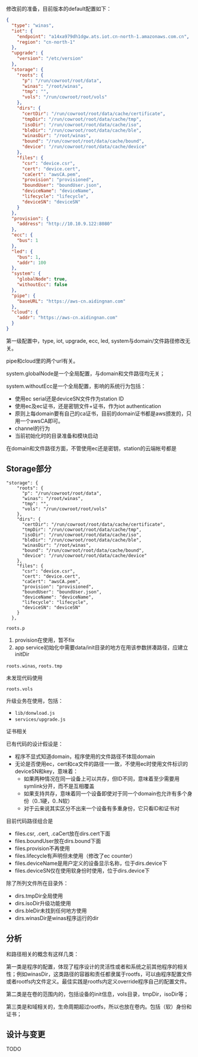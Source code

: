 修改前的准备，目前版本的default配置如下：

```json
{
  "type": "winas",
  "iot": {
    "endpoint": "a14xa979dh1dgw.ats.iot.cn-north-1.amazonaws.com.cn",
    "region": "cn-north-1"
  },
  "upgrade": {
    "version": "/etc/version"
  },
  "storage": {
    "roots": {
      "p": "/run/cowroot/root/data",
      "winas": "/root/winas",
      "tmp": "",
      "vols": "/run/cowroot/root/vols"
    },
    "dirs": {
      "certDir": "/run/cowroot/root/data/cache/certificate",
      "tmpDir": "/run/cowroot/root/data/cache/tmp",
      "isoDir": "/run/cowroot/root/data/cache/iso",
      "bleDir": "/run/cowroot/root/data/cache/ble",
      "winasDir": "/root/winas",
      "bound": "/run/cowroot/root/data/cache/bound",
      "device": "/run/cowroot/root/data/cache/device"
    },
    "files": {
      "csr": "device.csr",
      "cert": "device.cert",
      "caCert": "awsCA.pem",
      "provision": "provisioned",
      "boundUser": "boundUser.json",
      "deviceName": "deviceName",
      "lifecycle": "lifecycle",
      "deviceSN": "deviceSN"
    }
  },
  "provision": {
    "address": "http://10.10.9.122:8080"
  },
  "ecc": {
    "bus": 1
  },
  "led": {
    "bus": 1,
    "addr": 100
  },
  "system": {
    "globalNode": true,
    "withoutEcc": false
  },
  "pipe": {
    "baseURL": "https://aws-cn.aidingnan.com"
  },
  "cloud": {
    "addr": "https://aws-cn.aidingnan.com"
  }
}
```

第一级配置中，type, iot, upgrade, ecc, led, system与domain/文件路径修改无关。

pipe和cloud里的两个url有关。

system.globalNode是一个全局配置，与domain和文件路径均无关；

system.withoutEcc是一个全局配置，影响的系统行为包括：
- 使用ec serial还是deviceSN文件作为station ID
- 使用ec及ec证书，还是密钥文件+证书，作为iot authentication
- 原则上每domain要有自己的ca证书，目前的domain证书都是aws颁发的，只用一个awsCA即可。
- channel的行为
- 当前初始化时的目录准备和模块启动

在domain和文件路径方面，不管使用ec还是密钥，station的云端帐号都是

## Storage部分
```
"storage": {
    "roots": {
      "p": "/run/cowroot/root/data",
      "winas": "/root/winas",
      "tmp": "",
      "vols": "/run/cowroot/root/vols"
    },
    "dirs": {
      "certDir": "/run/cowroot/root/data/cache/certificate",
      "tmpDir": "/run/cowroot/root/data/cache/tmp",
      "isoDir": "/run/cowroot/root/data/cache/iso",
      "bleDir": "/run/cowroot/root/data/cache/ble",
      "winasDir": "/root/winas",
      "bound": "/run/cowroot/root/data/cache/bound",
      "device": "/run/cowroot/root/data/cache/device"
    },
    "files": {
      "csr": "device.csr",
      "cert": "device.cert",
      "caCert": "awsCA.pem",
      "provision": "provisioned",
      "boundUser": "boundUser.json",
      "deviceName": "deviceName",
      "lifecycle": "lifecycle",
      "deviceSN": "deviceSN"
    }
  },
```

`roots.p`

1. provision在使用，暂不fix
2. app service初始化中需要data/init目录的地方在用该参数拼凑路径，应建立initDir

`roots.winas`, `roots.tmp`

未发现代码使用

`roots.vols`

升级业务在使用，包括：
- `lib/donwload.js`
- `services/upgrade.js`

证书相关

已有代码的设计假设是：

- 程序不显式知道domain，程序使用的文件路径不体现domain
- 无论是否使用ec，cert和ca文件的路径一一致，不使用ec时使用文件标识的deviceSN和key，意味着：
    + 如果两种情况在同一设备上可以共存，但ID不同，意味着至少需要用symlink分开，而不是互相覆盖
    + 如果支持共存，意味着同一个设备即使对于同一个domain也允许有多个身份（0..1硬，0..N软）
    + 对于云来说其实区分不出来一个设备有多重身份，它只看ID和证书对

目前代码路径组合是

- files.csr, .cert, .caCert放在dirs.cert下面
- files.boundUser放在dirs.bound下面
- files.provision不再使用
- files.lifecycle有声明但未使用（修改了ec counter）
- files.deviceName是用户定义的设备显示名称，位于dirs.device下
- files.deviceSN仅在使用软身份时使用，位于dirs.device下

除了所列文件所在目录外：

- dirs.tmpDir全局使用
- dirs.isoDir升级功能使用
- dirs.bleDir未找到任何地方使用
- dirs.winasDir是winas程序运行的dir

## 分析

和路径相关的概念有这样几类：

第一类是程序的配置，体现了程序设计的灵活性或者和系统之前其他程序的相关性；例如winasDir，这类路径的容器和责任都隶属于rootfs，可以由程序配置文件或者rootfs内文件定义。最佳实践是rootfs内定义override程序自己的配置文件。

第二类是在卷的范围内的，包括设备的init信息，vols目录，tmpDir，isoDir等；

第三类是和域相关的，生命周期超过rootfs，所以也放在卷内。包括（软）身份和证书；

## 设计与变更

TODO







